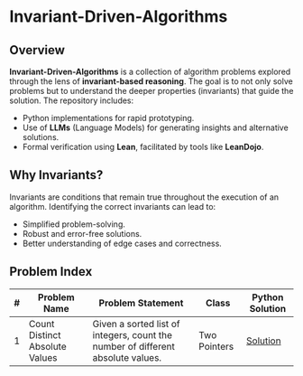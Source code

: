 # Invariant-Driven-Algorithms

## Overview

**Invariant-Driven-Algorithms** is a collection of algorithm problems explored through the lens of **invariant-based reasoning**. The goal is to not only solve problems but to understand the deeper properties (invariants) that guide the solution. The repository includes:
- Python implementations for rapid prototyping.
- Use of **LLMs** (Language Models) for generating insights and alternative solutions.
- Formal verification using **Lean**, facilitated by tools like **LeanDojo**.

## Why Invariants?
Invariants are conditions that remain true throughout the execution of an algorithm. Identifying the correct invariants can lead to:
- Simplified problem-solving.
- Robust and error-free solutions.
- Better understanding of edge cases and correctness.

## Problem Index
| #  | Problem Name                          | Problem Statement                                                                 | Class        | Python Solution |
|----|---------------------------------------|------------------------------------------------------------------------------------|--------------|-----------------|
| 1  | Count Distinct Absolute Values        | Given a sorted list of integers, count the number of different absolute values.    | Two Pointers | [Solution](./problems/1.%20countDistinctAbsoluteValues.py) |
